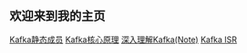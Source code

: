 ## 欢迎来到我的主页

[Kafka静态成员](kafka-static-membership.md)
[Kafka核心原理](kafka-main.md)
[深入理解Kafka(Note)](kafka-core.md)
[Kafka ISR](kafka-isr.md)
